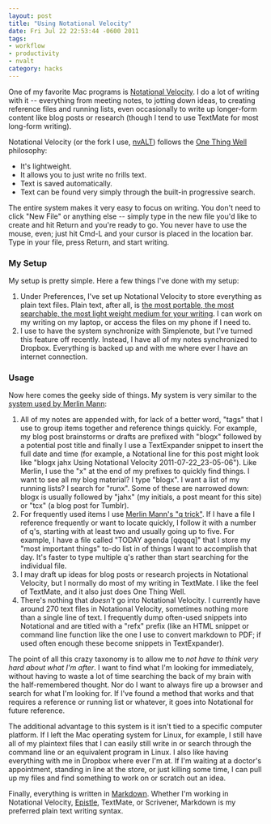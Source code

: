 ```yaml
---
layout: post
title: "Using Notational Velocity"
date: Fri Jul 22 22:53:44 -0600 2011
tags:
- workflow
- productivity
- nvalt
category: hacks
---
```


One of my favorite Mac programs is [Notational Velocity](http://notational.net/). I do a lot of writing with it -- everything from meeting notes, to jotting down ideas, to creating reference files and running lists, even occasionally to write up longer-form content like blog posts or research (though I tend to use TextMate for most long-form writing). 

Notational Velocity (or the fork I use, [nvALT](http://brettterpstra.com/project/nvalt/)) follows the [One Thing Well](http://en.wikipedia.org/wiki/Unix_philosophy) philosophy:

* It's lightweight.
* It allows you to just write no frills text.
* Text is saved automatically.
* Text can be found very simply through the built-in progressive search.

The entire system makes it very easy to focus on writing. You don't need to click "New File" or anything else -- simply type in the new file you'd like to create and hit Return and you're ready to go. You never have to use the mouse, even; just hit Cmd-L and your cursor is placed in the location bar. Type in your file, press Return, and start writing.

### My Setup ###

My setup is pretty simple. Here a few things I've done with my setup:

1. Under Preferences, I've set up Notational Velocity to store everything as plain text files. Plain text, after all, is [the most portable, the most searchable, the most light weight medium for your writing](http://www.practicallyefficient.com/2011/07/21/word-internet/). I can work on my writing on my laptop, or access the files on my phone if I need to.
2. I use to have the system synchronize with Simplenote, but I've turned this feature off recently. Instead, I have all of my notes synchronized to Dropbox. Everything is backed up and with me where ever I have an internet connection.

### Usage ###

Now here comes the geeky side of things. My system is very similar to the [system used by Merlin Mann](http://macpowerusers.com/2011/03/mpu-046-workflows-with-merlin-mann-ii/):

1. All of my notes are appended with, for lack of a better word, "tags" that I use to group items together and reference things quickly. For example, my blog post brainstorms or drafts are prefixed with "blogx" followed by a potential post title and finally I use a TextExpander snippet to insert the full date and time (for example, a Notational line for this post might look like "blogx jahx Using Notational Velocity 2011-07-22_23-05-06"). Like Merlin, I use the "x" at the end of my prefixes to quickly find things. I want to see all my blog material? I type "blogx". I want a list of my running lists? I search for "runx". Some of these are narrowed down: blogx is usually followed by "jahx" (my initials, a post meant for this site) or "tcx" (a blog post for Tumblr). 
2. For frequently used items I use [Merlin Mann's "q trick"](http://www.kungfugrippe.com/post/453204090/q-trick). If I have a file I reference frequently or want to locate quickly, I follow it with a number of q's, starting with at least two and usually going up to five. For example, I have a file called "TODAY agenda [qqqqq]" that I store my "most important things" to-do list in of things I want to accomplish that day. It's faster to type multiple q's rather than start searching for the individual file. 
3. I may draft up ideas for blog posts or research projects in Notational Velocity, but I normally do most of my writing in TextMate. I like the feel of TextMate, and it also just does One Thing Well.
4. There's nothing that *doesn't* go into Notational Velocity. I currently have around 270 text files in Notational Velocity, sometimes nothing more than a single line of text. I frequently dump often-used snippets into Notational and are titled with a "refx" prefix (like an HTML snippet or command line function like the one I use to convert markdown to PDF; if used often enough these become snippets in TextExpander).

The point of all this crazy taxonomy is to allow me to *not have to think very hard about what I'm after*. I want to find what I'm looking for immediately, without having to waste a lot of time searching the back of my brain with the half-remembered thought. Nor do I want to always fire up a browser and search for what I'm looking for. If I've found a method that works and that requires a reference or running list or whatever, it goes into Notational for future reference.

The additional advantage to this system is it isn't tied to a specific computer platform. If I left the Mac operating system for Linux, for example, I still have all of my plaintext files that I can easily still write in or search through the command line or an equivalent program in Linux. I also like having everything with me in Dropbox where ever I'm at. If I'm waiting at a doctor's appointment, standing in line at the store, or just killing some time, I can pull up my files and find something to work on or scratch out an idea.

Finally, everything is written in [Markdown](http://daringfireball.net/projects/markdown/). Whether I'm working in Notational Velocity, [Epistle](https://market.android.com/details?id=com.kooklab.epistle), TextMate, or Scrivener, Markdown is my preferred plain text writing syntax. 

